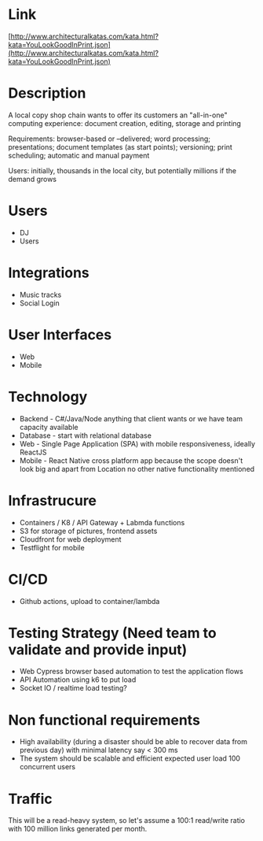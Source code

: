 # Link
[http://www.architecturalkatas.com/kata.html?kata=YouLookGoodInPrint.json](http://www.architecturalkatas.com/kata.html?kata=YouLookGoodInPrint.json)

# Description

A local copy shop chain wants to offer its customers an "all-in-one" computing experience: document creation, editing, storage and printing

Requirements: browser-based or –delivered; word processing; presentations; document templates (as start points); versioning; print scheduling; automatic and manual payment

Users: initially, thousands in the local city, but potentially millions if the demand grows


# Users
- DJ
- Users

# Integrations

- Music tracks
- Social Login

# User Interfaces
- Web
- Mobile

# Technology
- Backend - C#/Java/Node anything that client wants or we have team capacity available
- Database - start with relational database
- Web - Single Page Application (SPA) with mobile responsiveness, ideally ReactJS
- Mobile - React Native cross platform app because the scope doesn't look big and apart from Location no other native functionality mentioned

# Infrastrucure
- Containers / K8 / API Gateway + Labmda functions
- S3 for storage of pictures, frontend assets
- Cloudfront for web deployment
- Testflight for mobile

# CI/CD
- Github actions, upload to container/lambda

# Testing Strategy (Need team to validate and provide input)
- Web Cypress browser based automation to test the application flows
- API Automation using k6 to put load
- Socket IO / realtime load testing?

# Non functional requirements
- High availability (during a disaster should be able to recover data from previous day) with minimal latency say < 300 ms
- The system should be scalable and efficient expected user load 100 concurrent users

# Traffic
This will be a read-heavy system, so let's assume a 100:1 read/write ratio with 100 million links generated per month.


